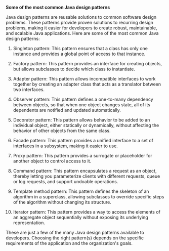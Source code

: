 **Some of the most common Java design patterns**

Java design patterns are reusable solutions to common software design problems. These patterns provide proven solutions to recurring design problems, making it easier for developers to create robust, maintainable, and scalable Java applications. Here are some of the most common Java design patterns:

1. Singleton pattern: This pattern ensures that a class has only one instance and provides a global point of access to that instance.

2. Factory pattern: This pattern provides an interface for creating objects, but allows subclasses to decide which class to instantiate.

3. Adapter pattern: This pattern allows incompatible interfaces to work together by creating an adapter class that acts as a translator between two interfaces.

4. Observer pattern: This pattern defines a one-to-many dependency between objects, so that when one object changes state, all of its dependents are notified and updated automatically.

5. Decorator pattern: This pattern allows behavior to be added to an individual object, either statically or dynamically, without affecting the behavior of other objects from the same class.

6. Facade pattern: This pattern provides a unified interface to a set of interfaces in a subsystem, making it easier to use.

7. Proxy pattern: This pattern provides a surrogate or placeholder for another object to control access to it.

8. Command pattern: This pattern encapsulates a request as an object, thereby letting you parameterize clients with different requests, queue or log requests, and support undoable operations.

9. Template method pattern: This pattern defines the skeleton of an algorithm in a superclass, allowing subclasses to override specific steps of the algorithm without changing its structure.

10. Iterator pattern: This pattern provides a way to access the elements of an aggregate object sequentially without exposing its underlying representation.

These are just a few of the many Java design patterns available to developers. Choosing the right pattern(s) depends on the specific requirements of the application and the organization's goals.

